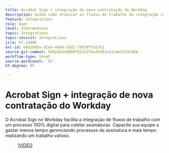 ```yaml
---
title: Acrobat Sign + integração de nova contratação do Workday
description: Saiba como otimizar os fluxos de trabalho de integração com o Acrobat Sign + Workday
feature: Integrations
role: User
level: Intermediate
topic: Integrations
topic-revisit: Integrations
jira: KT-13006
exl-id: e8a1b95e-d2ee-4d84-a5d2-79678ffa17e2
source-git-commit: 5b02a6316890f5b322fba3f693ce1cbe322dc669
workflow-type: tm+mt
source-wordcount: '57'
ht-degree: 0%

---
```


# Acrobat Sign + integração de nova contratação do Workday

O Acrobat Sign no Workday facilita a integração de fluxos de trabalho com um processo 100% digital para coletar assinaturas. Capacite sua equipe a gastar menos tempo gerenciando processos de assinatura e mais tempo realizando um trabalho valioso.

>[!VIDEO](https://video.tv.adobe.com/v/3418984?quality=12&learn=on&hidetitle=true)